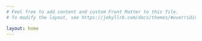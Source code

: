 ```yaml
---
# Feel free to add content and custom Front Matter to this file.
# To modify the layout, see https://jekyllrb.com/docs/themes/#overriding-theme-defaults

layout: home
---
```


<style>
    .twitter-tweet, img[alt="Twitter screenshot"] {
        border: solid black 1px;
        border-bottom: solid transparent 1px;
        max-height: 7em;
        overflow: hidden;
    }
    li img {
        max-width: 50%;
        float: right;
        padding: 0.5em;
    }
    li > p{
        max-height: 7em;
        clear: right;
        overflow: hidden;
        text-overflow: ellipsis;
    }
    li img.hero {
        max-width: 100%;
        width: 100%
    }
</style>

